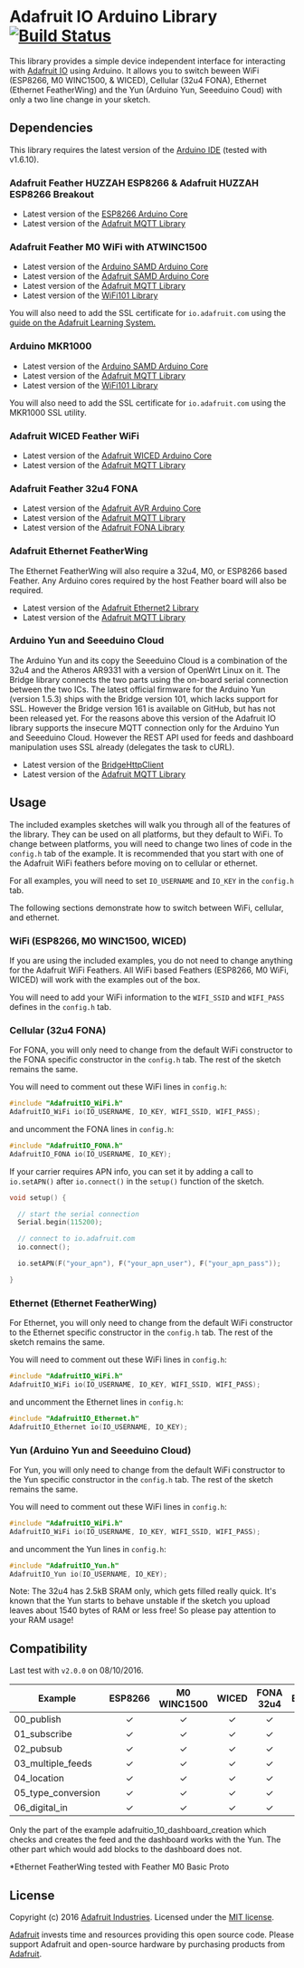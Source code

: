 # Adafruit IO Arduino Library [![Build Status](http://jenkins.adafruit.com/job/Adafruit%20IO%20Arduino/badge/icon)](http://jenkins.adafruit.com/job/Adafruit%20IO%20Arduino/)

This library provides a simple device independent interface for interacting with [Adafruit IO](https://io.adafruit.com) using Arduino.
It allows you to switch beween WiFi (ESP8266, M0 WINC1500, & WICED), Cellular (32u4 FONA), Ethernet (Ethernet FeatherWing) and the Yun (Arduino Yun, Seeeduino Coud) with only a two line change in your sketch.

## Dependencies

This library requires the latest version of the [Arduino IDE](https://www.arduino.cc/en/Main/Software) (tested with v1.6.10).

### Adafruit Feather HUZZAH ESP8266 & Adafruit HUZZAH ESP8266 Breakout

* Latest version of the [ESP8266 Arduino Core](https://github.com/esp8266/Arduino#installing-with-boards-manager)
* Latest version of the [Adafruit MQTT Library](https://github.com/adafruit/Adafruit_MQTT_Library)

### Adafruit Feather M0 WiFi with ATWINC1500

* Latest version of the [Arduino SAMD Arduino Core](https://github.com/arduino/ArduinoCore-samd)
* Latest version of the [Adafruit SAMD Arduino Core](https://github.com/adafruit/ArduinoCore-samd)
* Latest version of the [Adafruit MQTT Library](https://github.com/adafruit/Adafruit_MQTT_Library)
* Latest version of the [WiFi101 Library](https://github.com/arduino-libraries/WiFi101)

You will also need to add the SSL certificate for `io.adafruit.com` using the [guide on the Adafruit Learning System.](https://learn.adafruit.com/adafruit-feather-m0-wifi-atwinc1500/updating-ssl-certificates)

### Arduino MKR1000

* Latest version of the [Arduino SAMD Arduino Core](https://github.com/arduino/ArduinoCore-samd)
* Latest version of the [Adafruit MQTT Library](https://github.com/adafruit/Adafruit_MQTT_Library)
* Latest version of the [WiFi101 Library](https://github.com/arduino-libraries/WiFi101)

You will also need to add the SSL certificate for `io.adafruit.com` using the MKR1000 SSL utility.

### Adafruit WICED Feather WiFi

* Latest version of the [Adafruit WICED Arduino Core](https://github.com/adafruit/Adafruit_WICED_Arduino)
* Latest version of the [Adafruit MQTT Library](https://github.com/adafruit/Adafruit_MQTT_Library)

### Adafruit Feather 32u4 FONA

* Latest version of the [Adafruit AVR Arduino Core](https://github.com/adafruit/Adafruit_Arduino_Boards)
* Latest version of the [Adafruit MQTT Library](https://github.com/adafruit/Adafruit_MQTT_Library)
* Latest version of the [Adafruit FONA Library](https://github.com/adafruit/Adafruit_FONA)

### Adafruit Ethernet FeatherWing

The Ethernet FeatherWing will also require a 32u4, M0, or ESP8266 based Feather. Any Arduino cores
required by the host Feather board will also be required.

* Latest version of the [Adafruit Ethernet2 Library](https://github.com/adafruit/Ethernet2)
* Latest version of the [Adafruit MQTT Library](https://github.com/adafruit/Adafruit_MQTT_Library)

### Arduino Yun and Seeeduino Cloud

The Arduino Yun and its copy the Seeeduino Cloud is a combination of the 32u4 and the Atheros AR9331 with a version of OpenWrt Linux on it.
The Bridge library connects the two parts using the on-board serial connection between the two ICs.
The latest official firmware for the Arduino Yun (version 1.5.3) ships with the Bridge version 101, which lacks support for SSL. However the Bridge version 161 is available on GitHub, but has not been released yet.
For the reasons above this version of the Adafruit IO library supports the insecure MQTT connection only for the Arduino Yun and Seeeduino Cloud. However the REST API used for feeds and dashboard manipulation uses SSL already (delegates the task to cURL).

* Latest version of the [BridgeHttpClient](https://github.com/imrehorvath/BridgeHttpClient)
* Latest version of the [Adafruit MQTT Library](https://github.com/adafruit/Adafruit_MQTT_Library)

## Usage

The included examples sketches will walk you through all of the features of the library.
They can be used on all platforms, but they default to WiFi. To change between platforms,
you will need to change two lines of code in the `config.h` tab of the example.
It is recommended that you start with one of the Adafruit WiFi feathers before
moving on to cellular or ethernet.

For all examples, you will need to set `IO_USERNAME` and `IO_KEY` in the `config.h` tab.

The following sections demonstrate how to switch between WiFi, cellular, and ethernet.

### WiFi (ESP8266, M0 WINC1500, WICED)

If you are using the included examples, you do not need to change anything for the Adafruit WiFi Feathers.
All WiFi based Feathers (ESP8266, M0 WiFi, WICED) will work with the examples out of the box.

You will need to add your WiFi information to the `WIFI_SSID` and `WIFI_PASS` defines in the `config.h` tab.

### Cellular (32u4 FONA)

For FONA, you will only need to change from the default WiFi constructor to the FONA specific constructor in the `config.h` tab.
The rest of the sketch remains the same.

You will need to comment out these WiFi lines in `config.h`:

```ino
#include "AdafruitIO_WiFi.h"
AdafruitIO_WiFi io(IO_USERNAME, IO_KEY, WIFI_SSID, WIFI_PASS);
```
and uncomment the FONA lines in `config.h`:

```ino
#include "AdafruitIO_FONA.h"
AdafruitIO_FONA io(IO_USERNAME, IO_KEY);
```

If your carrier requires APN info, you can set it by adding a call to `io.setAPN()` after `io.connect()` in the `setup()` function of the sketch.

```ino
void setup() {

  // start the serial connection
  Serial.begin(115200);

  // connect to io.adafruit.com
  io.connect();

  io.setAPN(F("your_apn"), F("your_apn_user"), F("your_apn_pass"));

}
```

### Ethernet (Ethernet FeatherWing)

For Ethernet, you will only need to change from the default WiFi constructor to the Ethernet specific constructor in the `config.h` tab.
The rest of the sketch remains the same.

You will need to comment out these WiFi lines in `config.h`:

```ino
#include "AdafruitIO_WiFi.h"
AdafruitIO_WiFi io(IO_USERNAME, IO_KEY, WIFI_SSID, WIFI_PASS);
```

and uncomment the Ethernet lines in `config.h`:

```ino
#include "AdafruitIO_Ethernet.h"
AdafruitIO_Ethernet io(IO_USERNAME, IO_KEY);
```

### Yun (Arduino Yun and Seeeduino Cloud)

For Yun, you will only need to change from the default WiFi constructor to the Yun specific constructor in the `config.h` tab.
The rest of the sketch remains the same.

You will need to comment out these WiFi lines in `config.h`:

```ino
#include "AdafruitIO_WiFi.h"
AdafruitIO_WiFi io(IO_USERNAME, IO_KEY, WIFI_SSID, WIFI_PASS);
```

and uncomment the Yun lines in `config.h`:

```ino
#include "AdafruitIO_Yun.h"
AdafruitIO_Yun io(IO_USERNAME, IO_KEY);
```

Note: The 32u4 has 2.5kB SRAM only, which gets filled really quick. It's known that the Yun starts to behave unstable if the sketch you upload leaves about 1540 bytes of RAM or less free! So please pay attention to your RAM usage!

## Compatibility

Last test with `v2.0.0` on 08/10/2016.

Example            | ESP8266      | M0 WINC1500  | WICED       | FONA 32u4   | Ethernet*  | MKR1000    | Yun        |
------------------ | :----------: | :----------: | :---------: | :---------: | :--------: | :--------: | :--------: |
00_publish         |      ✓       |      ✓       |      ✓      |      ✓      |      ✓     |      ?     |      ✓     |
01_subscribe       |      ✓       |      ✓       |      ✓      |      ✓      |      ✓     |      ?     |      x     |
02_pubsub          |      ✓       |      ✓       |      ✓      |      ✓      |      ✓     |      ?     |      ✓     |
03_multiple_feeds  |      ✓       |      ✓       |      ✓      |      ✓      |      ✓     |      ?     |      ✓     |
04_location        |      ✓       |      ✓       |      ✓      |      ✓      |      ✓     |      ?     |      ✓     |
05_type_conversion |      ✓       |      ✓       |      ✓      |      ✓      |      ✓     |      ?     |      ✓     |
06_digital_in      |      ✓       |      ✓       |      ✓      |      ✓      |      ?     |      ?     |      ✓     |

Only the part of the example adafruitio_10_dashboard_creation which checks and creates the feed and the dashboard works with the Yun. The other part which would add blocks to the dashboard does not.

*Ethernet FeatherWing tested with Feather M0 Basic Proto

## License
Copyright (c) 2016 [Adafruit Industries](https://adafruit.com). Licensed under the [MIT license](/LICENSE?raw=true).

[Adafruit](https://adafruit.com) invests time and resources providing this open source code.
Please support Adafruit and open-source hardware by purchasing products from [Adafruit](https://adafruit.com).
